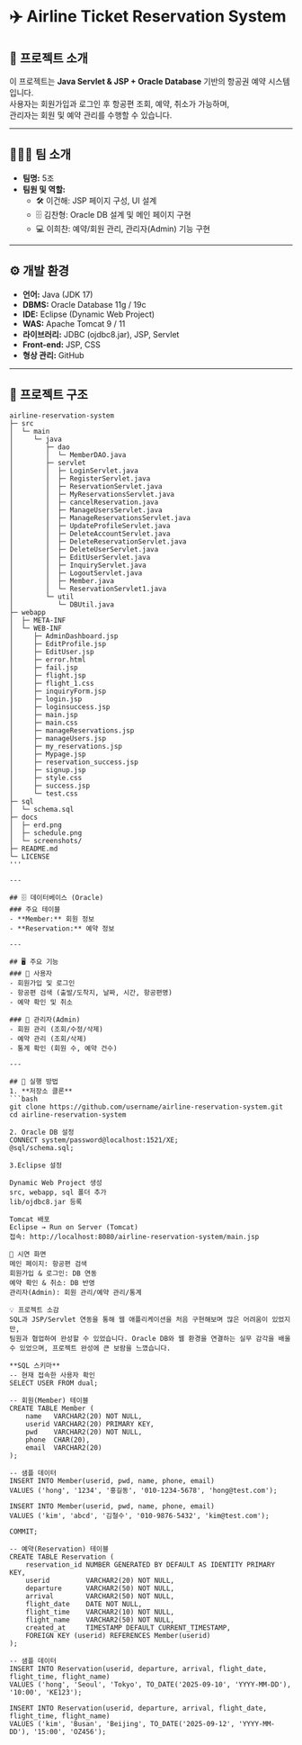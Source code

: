 # ✈️ Airline Ticket Reservation System

## 📌 프로젝트 소개
이 프로젝트는 **Java Servlet & JSP + Oracle Database** 기반의 항공권 예약 시스템입니다.  
사용자는 회원가입과 로그인 후 항공편 조회, 예약, 취소가 가능하며,  
관리자는 회원 및 예약 관리를 수행할 수 있습니다.

---

## 👨‍👩‍👦 팀 소개
- **팀명:** 5조
- **팀원 및 역할:**
  - 🛠️ 이건해: JSP 페이지 구성, UI 설계
  - 🗄️ 김찬형: Oracle DB 설계 및 메인 페이지 구현
  - 💻 이희찬: 예약/회원 관리, 관리자(Admin) 기능 구현

---

## ⚙️ 개발 환경
- **언어:** Java (JDK 17)
- **DBMS:** Oracle Database 11g / 19c
- **IDE:** Eclipse (Dynamic Web Project)
- **WAS:** Apache Tomcat 9 / 11
- **라이브러리:** JDBC (ojdbc8.jar), JSP, Servlet
- **Front-end:** JSP, CSS
- **형상 관리:** GitHub

---

## 📂 프로젝트 구조
```text
airline-reservation-system
├─ src
│  └─ main
│     └─ java
│        ├─ dao
│        │  └─ MemberDAO.java
│        ├─ servlet
│        │  ├─ LoginServlet.java
│        │  ├─ RegisterServlet.java
│        │  ├─ ReservationServlet.java
│        │  ├─ MyReservationsServlet.java
│        │  ├─ cancelReservation.java
│        │  ├─ ManageUsersServlet.java
│        │  ├─ ManageReservationsServlet.java
│        │  ├─ UpdateProfileServlet.java
│        │  ├─ DeleteAccountServlet.java
│        │  ├─ DeleteReservationServlet.java
│        │  ├─ DeleteUserServlet.java
│        │  ├─ EditUserServlet.java
│        │  ├─ InquiryServlet.java
│        │  ├─ LogoutServlet.java
│        │  ├─ Member.java
│        │  └─ ReservationServlet1.java
│        └─ util
│           └─ DBUtil.java
├─ webapp
│  ├─ META-INF
│  └─ WEB-INF
│     ├─ AdminDashboard.jsp
│     ├─ EditProfile.jsp
│     ├─ EditUser.jsp
│     ├─ error.html
│     ├─ fail.jsp
│     ├─ flight.jsp
│     ├─ flight_1.css
│     ├─ inquiryForm.jsp
│     ├─ login.jsp
│     ├─ loginsuccess.jsp
│     ├─ main.jsp
│     ├─ main.css
│     ├─ manageReservations.jsp
│     ├─ manageUsers.jsp
│     ├─ my_reservations.jsp
│     ├─ Mypage.jsp
│     ├─ reservation_success.jsp
│     ├─ signup.jsp
│     ├─ style.css
│     ├─ success.jsp
│     └─ test.css
├─ sql
│  └─ schema.sql
├─ docs
│  ├─ erd.png
│  ├─ schedule.png
│  └─ screenshots/
├─ README.md
└─ LICENSE
'''

---

## 🗄️ 데이터베이스 (Oracle)
### 주요 테이블
- **Member:** 회원 정보
- **Reservation:** 예약 정보

---

## 🖥️ 주요 기능
### 👤 사용자
- 회원가입 및 로그인
- 항공편 검색 (출발/도착지, 날짜, 시간, 항공편명)
- 예약 확인 및 취소

### 🔑 관리자(Admin)
- 회원 관리 (조회/수정/삭제)
- 예약 관리 (조회/삭제)
- 통계 확인 (회원 수, 예약 건수)

---

## 🚀 실행 방법
1. **저장소 클론**
```bash
git clone https://github.com/username/airline-reservation-system.git
cd airline-reservation-system

2. Oracle DB 설정
CONNECT system/password@localhost:1521/XE;
@sql/schema.sql;

3.Eclipse 설정

Dynamic Web Project 생성
src, webapp, sql 폴더 추가
lib/ojdbc8.jar 등록

Tomcat 배포
Eclipse → Run on Server (Tomcat)
접속: http://localhost:8080/airline-reservation-system/main.jsp

🎥 시연 화면
메인 페이지: 항공편 검색
회원가입 & 로그인: DB 연동
예약 확인 & 취소: DB 반영
관리자(Admin): 회원 관리/예약 관리/통계

💡 프로젝트 소감
SQL과 JSP/Servlet 연동을 통해 웹 애플리케이션을 처음 구현해보며 많은 어려움이 있었지만,
팀원과 협업하여 완성할 수 있었습니다. Oracle DB와 웹 환경을 연결하는 실무 감각을 배울 수 있었으며, 프로젝트 완성에 큰 보람을 느꼈습니다.

**SQL 스키마**
-- 현재 접속한 사용자 확인
SELECT USER FROM dual;

-- 회원(Member) 테이블
CREATE TABLE Member (
    name   VARCHAR2(20) NOT NULL,
    userid VARCHAR2(20) PRIMARY KEY,
    pwd    VARCHAR2(20) NOT NULL,
    phone  CHAR(20),
    email  VARCHAR2(20)
);

-- 샘플 데이터
INSERT INTO Member(userid, pwd, name, phone, email)
VALUES ('hong', '1234', '홍길동', '010-1234-5678', 'hong@test.com');

INSERT INTO Member(userid, pwd, name, phone, email)
VALUES ('kim', 'abcd', '김철수', '010-9876-5432', 'kim@test.com');

COMMIT;

-- 예약(Reservation) 테이블
CREATE TABLE Reservation (
    reservation_id NUMBER GENERATED BY DEFAULT AS IDENTITY PRIMARY KEY,
    userid         VARCHAR2(20) NOT NULL,
    departure      VARCHAR2(50) NOT NULL,
    arrival        VARCHAR2(50) NOT NULL,
    flight_date    DATE NOT NULL,
    flight_time    VARCHAR2(10) NOT NULL,
    flight_name    VARCHAR2(50) NOT NULL,
    created_at     TIMESTAMP DEFAULT CURRENT_TIMESTAMP,
    FOREIGN KEY (userid) REFERENCES Member(userid)
);

-- 샘플 데이터
INSERT INTO Reservation(userid, departure, arrival, flight_date, flight_time, flight_name)
VALUES ('hong', 'Seoul', 'Tokyo', TO_DATE('2025-09-10', 'YYYY-MM-DD'), '10:00', 'KE123');

INSERT INTO Reservation(userid, departure, arrival, flight_date, flight_time, flight_name)
VALUES ('kim', 'Busan', 'Beijing', TO_DATE('2025-09-12', 'YYYY-MM-DD'), '15:00', 'OZ456');
